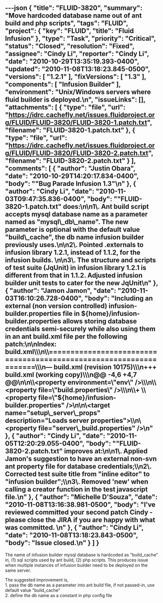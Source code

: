 ---json
{
  "title": "FLUID-3820",
  "summary": "Move hardcoded database name out of ant build and php scripts",
  "tags": "FLUID",
  "project": {
    "key": "FLUID",
    "title": "Fluid Infusion"
  },
  "type": "Task",
  "priority": "Critical",
  "status": "Closed",
  "resolution": "Fixed",
  "assignee": "Cindy Li",
  "reporter": "Cindy Li",
  "date": "2010-10-29T13:35:19.393-0400",
  "updated": "2010-11-08T13:18:23.845-0500",
  "versions": [
    "1.2.1"
  ],
  "fixVersions": [
    "1.3"
  ],
  "components": [
    "Infusion Builder"
  ],
  "environment": "Unix/Windows servers where fluid builder is deployed.\n",
  "issueLinks": [],
  "attachments": [
    {
      "type": "file",
      "url": "https://idrc.cachefly.net/issues.fluidproject.org/FLUID/FLUID-3820/FLUID-3820-1.patch.txt",
      "filename": "FLUID-3820-1.patch.txt"
    },
    {
      "type": "file",
      "url": "https://idrc.cachefly.net/issues.fluidproject.org/FLUID/FLUID-3820/FLUID-3820-2.patch.txt",
      "filename": "FLUID-3820-2.patch.txt"
    }
  ],
  "comments": [
    {
      "author": "Justin Obara",
      "date": "2010-10-29T14:20:17.834-0400",
      "body": "\"Bug Parade Infusion 1.3\"\n"
    },
    {
      "author": "Cindy Li",
      "date": "2010-11-03T09:47:35.836-0400",
      "body": "\"FLUID-3820-1.patch.txt\" does:\n\n1\\. Ant build script accepts mysql database name as a parameter named as \"mysql\\_db\\_name\". The new parameter is optional with the default value \"build\\_cache\", the db name infusion builder previously uses.\n\n2\\. Pointed .externals to infusion library 1.2.1, instead of 1.1.2, for the infusion builds.&#x20;\n\n3\\. The structure and scripts of test suite (JqUnit) in infusion library 1.2.1 is different from that in 1.1.2. Adjusted infusion builder unit tests to cater for the new JqUnit\n"
    },
    {
      "author": "Jamon Jamon",
      "date": "2010-11-03T16:10:26.728-0400",
      "body": "Including an external (non version controlled) infusion-builder.properties file in ${home}/infusion-builder.properties allows storing database credentials semi-securely while also using them in an ant build.xml file per the following patch:\n\nIndex: build.xml\\\n\\===================================================================\\\n— build.xml   (revision 10175)\\\n+++ build.xml   (working copy)\\\n@@ -4,6 +4,7 @@\n\n\\<property environment=\"env\" />\\\n\\<property file=\"build.properties\" />\\\n\\+       \\<property file=\"${home}/infusion-builder.properties\" />\n\n\\<target name=\"setup\\_server\\_props\" description=\"Loads server properties\">\\\n\\<property file=\"server\\_build.properties\" />\n"
    },
    {
      "author": "Cindy Li",
      "date": "2010-11-05T12:20:29.055-0400",
      "body": "\"FLUID-3820-2.patch.txt\" improves at:\n\n1\\. Applied Jamon's suggestion to have an external non-svn ant property file for database credentials;\\\n2\\. Corrected test suite title from \"inline editor\" to \"infusion builder\";\\\n3\\. Removed 'new' when calling a creator function in the test javascript file.\n"
    },
    {
      "author": "Michelle D'Souza",
      "date": "2010-11-08T13:16:38.981-0500",
      "body": "I've reviewed committed your second patch Cindy - please close the JIRA if you are happy with what was committed.&#x20;\n"
    },
    {
      "author": "Cindy Li",
      "date": "2010-11-08T13:18:23.843-0500",
      "body": "Issue closed.\n"
    }
  ]
}
---
The name of infusion builder mysql database is hardcoded as "build\_cache" in, (1) sql scripts used by ant build, (2) php scripts. This produces issue when multiple instances of infusion builder need to be deployed on the same server.

The suggested improvement is,\
1\. pass the db name as a parameter into ant build file, if not passed-in, use default value "build\_cache"\
2\. define the db name as a constant in php config file

        